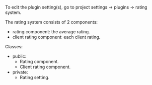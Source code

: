 To edit the plugin setting(s), go to project settings -> plugins -> rating system.

The rating system consists of 2 components:
- rating component: the average rating.
- client rating component: each client rating.

Classes:
- public:
	- Rating component.
	- Client rating component.
- private:
	- Rating setting.
